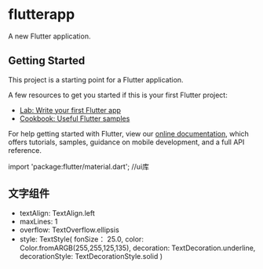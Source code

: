 # flutterapp

A new Flutter application.

## Getting Started

This project is a starting point for a Flutter application.

A few resources to get you started if this is your first Flutter project:

- [Lab: Write your first Flutter app](https://flutter.dev/docs/get-started/codelab)
- [Cookbook: Useful Flutter samples](https://flutter.dev/docs/cookbook)

For help getting started with Flutter, view our
[online documentation](https://flutter.dev/docs), which offers tutorials,
samples, guidance on mobile development, and a full API reference.

import 'package:flutter/material.dart'; //ui库

## 文字组件
   - textAlign: TextAlign.left
   - maxLines: 1
   - overflow: TextOverflow.ellipsis
   - style: TextStyle(
       fonSize： 25.0,
       color: Color.fromARGB(255,255,125,135),
       decoration: TextDecoration.underline,
       decorationStyle: TextDecorationStyle.solid
   )